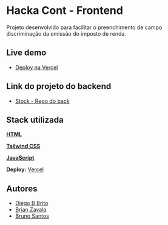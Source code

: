 # Hacka Cont - Frontend

Projeto desenvolvido para facilitar o preenchimento de campo discriminação da emissão do imposto de renda.

## Live demo
-  [Deploy na Vercel](https://cont-code-hackaton-front.vercel.app/)

## Link do projeto do backend
-  [Stock - Repo do back](https://github.com/Diegobbrito/contcode-hackaton)

## Stack utilizada

**[HTML](https://developer.mozilla.org/en-US/docs/Web/HTML)**

**[Tailwind CSS](https://tailwindcss.com/)**

**[JavaScript](https://developer.mozilla.org/en-US/docs/Web/JavaScript)**

**Deploy:** [Vercel](https://vercel.com/)

## Autores

- [Diego B Brito](https://github.com/Diegobbrito)
- [Brian Zavala](https://github.com/brianzav)
- [Bruno Santos](https://github.com/BrunoSantos37)
